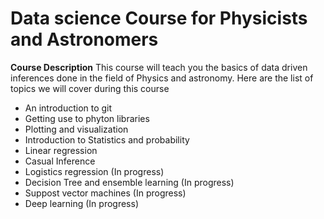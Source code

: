 # Data science Course for Physicists and Astronomers

**Course Description** This course will teach you the basics of data driven inferences done in the field of Physics and astronomy. Here are the list of topics we will cover during this course

- An introduction to git
- Getting use to phyton libraries
- Plotting and visualization
- Introduction to Statistics and probability
- Linear regression
- Casual Inference
- Logistics regression (In progress)
- Decision Tree and ensemble learning (In progress)
- Suppost vector machines (In progress)
- Deep learning (In progress)
